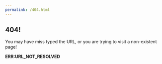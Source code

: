 ```yaml
---
permalink: /404.html
---
```


## 404!
You may have miss typed the URL, or you are trying to visit a non-existent page!

**ERR:URL_NOT_RESOLVED**
